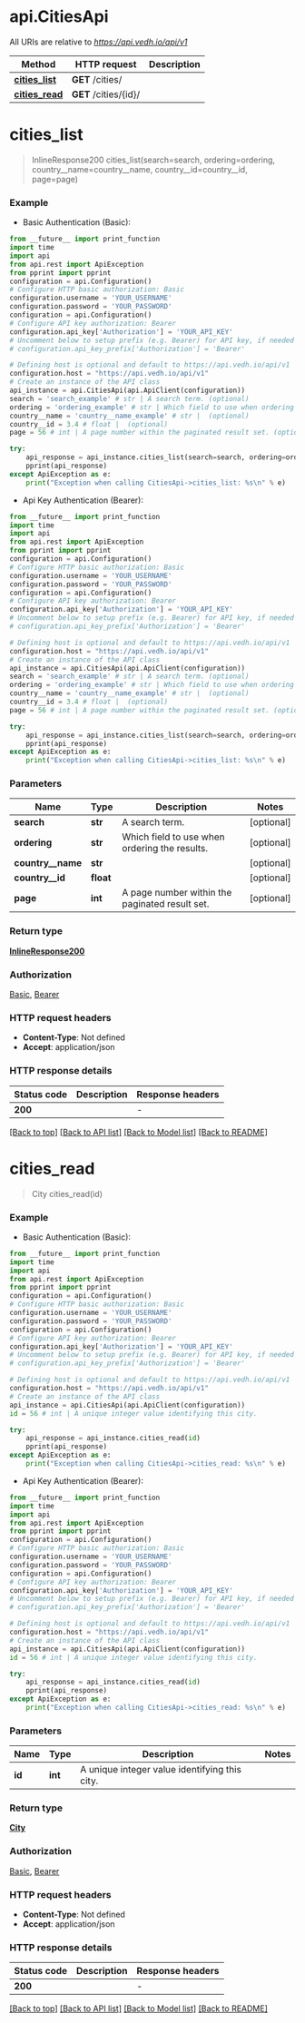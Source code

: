 # api.CitiesApi

All URIs are relative to *https://api.vedh.io/api/v1*

Method | HTTP request | Description
------------- | ------------- | -------------
[**cities_list**](CitiesApi.md#cities_list) | **GET** /cities/ | 
[**cities_read**](CitiesApi.md#cities_read) | **GET** /cities/{id}/ | 


# **cities_list**
> InlineResponse200 cities_list(search=search, ordering=ordering, country__name=country__name, country__id=country__id, page=page)



### Example

* Basic Authentication (Basic):
```python
from __future__ import print_function
import time
import api
from api.rest import ApiException
from pprint import pprint
configuration = api.Configuration()
# Configure HTTP basic authorization: Basic
configuration.username = 'YOUR_USERNAME'
configuration.password = 'YOUR_PASSWORD'
configuration = api.Configuration()
# Configure API key authorization: Bearer
configuration.api_key['Authorization'] = 'YOUR_API_KEY'
# Uncomment below to setup prefix (e.g. Bearer) for API key, if needed
# configuration.api_key_prefix['Authorization'] = 'Bearer'

# Defining host is optional and default to https://api.vedh.io/api/v1
configuration.host = "https://api.vedh.io/api/v1"
# Create an instance of the API class
api_instance = api.CitiesApi(api.ApiClient(configuration))
search = 'search_example' # str | A search term. (optional)
ordering = 'ordering_example' # str | Which field to use when ordering the results. (optional)
country__name = 'country__name_example' # str |  (optional)
country__id = 3.4 # float |  (optional)
page = 56 # int | A page number within the paginated result set. (optional)

try:
    api_response = api_instance.cities_list(search=search, ordering=ordering, country__name=country__name, country__id=country__id, page=page)
    pprint(api_response)
except ApiException as e:
    print("Exception when calling CitiesApi->cities_list: %s\n" % e)
```

* Api Key Authentication (Bearer):
```python
from __future__ import print_function
import time
import api
from api.rest import ApiException
from pprint import pprint
configuration = api.Configuration()
# Configure HTTP basic authorization: Basic
configuration.username = 'YOUR_USERNAME'
configuration.password = 'YOUR_PASSWORD'
configuration = api.Configuration()
# Configure API key authorization: Bearer
configuration.api_key['Authorization'] = 'YOUR_API_KEY'
# Uncomment below to setup prefix (e.g. Bearer) for API key, if needed
# configuration.api_key_prefix['Authorization'] = 'Bearer'

# Defining host is optional and default to https://api.vedh.io/api/v1
configuration.host = "https://api.vedh.io/api/v1"
# Create an instance of the API class
api_instance = api.CitiesApi(api.ApiClient(configuration))
search = 'search_example' # str | A search term. (optional)
ordering = 'ordering_example' # str | Which field to use when ordering the results. (optional)
country__name = 'country__name_example' # str |  (optional)
country__id = 3.4 # float |  (optional)
page = 56 # int | A page number within the paginated result set. (optional)

try:
    api_response = api_instance.cities_list(search=search, ordering=ordering, country__name=country__name, country__id=country__id, page=page)
    pprint(api_response)
except ApiException as e:
    print("Exception when calling CitiesApi->cities_list: %s\n" % e)
```

### Parameters

Name | Type | Description  | Notes
------------- | ------------- | ------------- | -------------
 **search** | **str**| A search term. | [optional] 
 **ordering** | **str**| Which field to use when ordering the results. | [optional] 
 **country__name** | **str**|  | [optional] 
 **country__id** | **float**|  | [optional] 
 **page** | **int**| A page number within the paginated result set. | [optional] 

### Return type

[**InlineResponse200**](InlineResponse200.md)

### Authorization

[Basic](../README.md#Basic), [Bearer](../README.md#Bearer)

### HTTP request headers

 - **Content-Type**: Not defined
 - **Accept**: application/json

### HTTP response details
| Status code | Description | Response headers |
|-------------|-------------|------------------|
**200** |  |  -  |

[[Back to top]](#) [[Back to API list]](../README.md#documentation-for-api-endpoints) [[Back to Model list]](../README.md#documentation-for-models) [[Back to README]](../README.md)

# **cities_read**
> City cities_read(id)



### Example

* Basic Authentication (Basic):
```python
from __future__ import print_function
import time
import api
from api.rest import ApiException
from pprint import pprint
configuration = api.Configuration()
# Configure HTTP basic authorization: Basic
configuration.username = 'YOUR_USERNAME'
configuration.password = 'YOUR_PASSWORD'
configuration = api.Configuration()
# Configure API key authorization: Bearer
configuration.api_key['Authorization'] = 'YOUR_API_KEY'
# Uncomment below to setup prefix (e.g. Bearer) for API key, if needed
# configuration.api_key_prefix['Authorization'] = 'Bearer'

# Defining host is optional and default to https://api.vedh.io/api/v1
configuration.host = "https://api.vedh.io/api/v1"
# Create an instance of the API class
api_instance = api.CitiesApi(api.ApiClient(configuration))
id = 56 # int | A unique integer value identifying this city.

try:
    api_response = api_instance.cities_read(id)
    pprint(api_response)
except ApiException as e:
    print("Exception when calling CitiesApi->cities_read: %s\n" % e)
```

* Api Key Authentication (Bearer):
```python
from __future__ import print_function
import time
import api
from api.rest import ApiException
from pprint import pprint
configuration = api.Configuration()
# Configure HTTP basic authorization: Basic
configuration.username = 'YOUR_USERNAME'
configuration.password = 'YOUR_PASSWORD'
configuration = api.Configuration()
# Configure API key authorization: Bearer
configuration.api_key['Authorization'] = 'YOUR_API_KEY'
# Uncomment below to setup prefix (e.g. Bearer) for API key, if needed
# configuration.api_key_prefix['Authorization'] = 'Bearer'

# Defining host is optional and default to https://api.vedh.io/api/v1
configuration.host = "https://api.vedh.io/api/v1"
# Create an instance of the API class
api_instance = api.CitiesApi(api.ApiClient(configuration))
id = 56 # int | A unique integer value identifying this city.

try:
    api_response = api_instance.cities_read(id)
    pprint(api_response)
except ApiException as e:
    print("Exception when calling CitiesApi->cities_read: %s\n" % e)
```

### Parameters

Name | Type | Description  | Notes
------------- | ------------- | ------------- | -------------
 **id** | **int**| A unique integer value identifying this city. | 

### Return type

[**City**](City.md)

### Authorization

[Basic](../README.md#Basic), [Bearer](../README.md#Bearer)

### HTTP request headers

 - **Content-Type**: Not defined
 - **Accept**: application/json

### HTTP response details
| Status code | Description | Response headers |
|-------------|-------------|------------------|
**200** |  |  -  |

[[Back to top]](#) [[Back to API list]](../README.md#documentation-for-api-endpoints) [[Back to Model list]](../README.md#documentation-for-models) [[Back to README]](../README.md)

